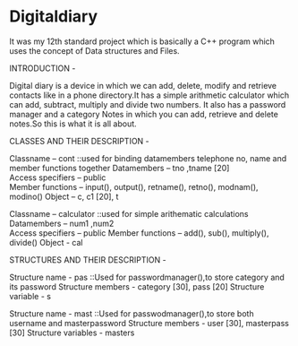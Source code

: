 # Digitaldiary

It was my 12th standard project which is basically a C++ program which uses the concept of Data structures and Files.

INTRODUCTION -

Digital diary is a device in which we can add, delete, modify and retrieve  contacts like in a phone directory.It has a simple arithmetic calculator which can add, subtract, multiply and divide two numbers. It also has a password manager and a category Notes in which you can add, retrieve and delete notes.So this is what it is all about.

CLASSES AND THEIR DESCRIPTION -

Classname – cont ::used for binding datamembers telephone no, name and member functions together
Datamembers – tno ,tname [20]		 
Access specifiers – public				
Member functions – input(), output(), retname(), retno(), modnam(), modino()
Object – c, c1 [20], t

Classname – calculator ::used for simple arithematic calculations
Datamembers – num1 ,num2				
Access specifiers – public
Member functions – add(), sub(), multiply(), divide()
Object - cal

STRUCTURES AND THEIR DESCRIPTION - 

Structure name  - pas	::Used for passwordmanager(),to store category and its password
Structure members  - category [30], pass [20]
Structure variable  - s

Structure name - mast ::Used for passwodmanager(),to store both username and masterpassword
Structure members  - user [30], masterpass [30]
Structure variables  - masters
